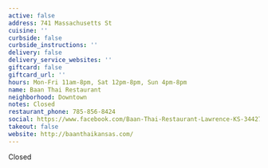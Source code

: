 ```yaml
---
active: false
address: 741 Massachusetts St
cuisine: ''
curbside: false
curbside_instructions: ''
delivery: false
delivery_service_websites: ''
giftcard: false
giftcard_url: ''
hours: Mon-Fri 11am-8pm, Sat 12pm-8pm, Sun 4pm-8pm
name: Baan Thai Restaurant
neighborhood: Downtown
notes: Closed
restaurant_phone: 785-856-8424
social: https://www.facebook.com/Baan-Thai-Restaurant-Lawrence-KS-344278702411383/
takeout: false
website: http://baanthaikansas.com/
---
```


Closed